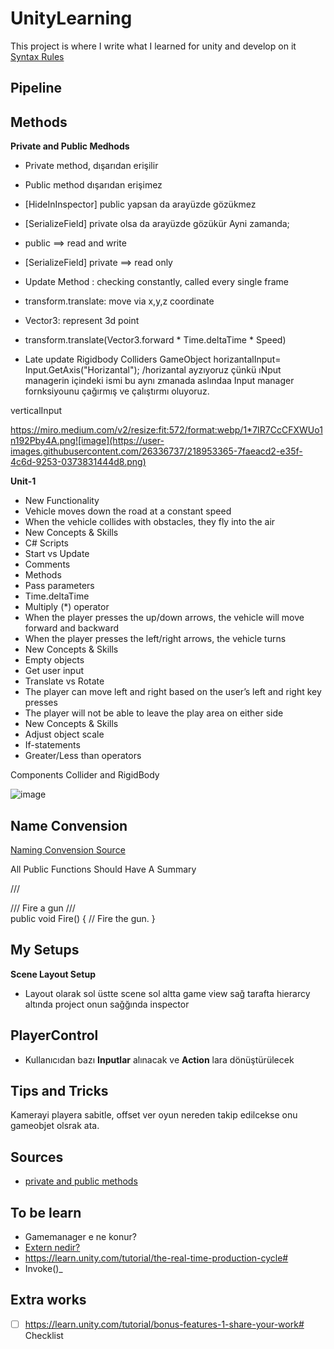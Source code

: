 # UnityLearning
This project is where I write what I learned for unity and develop on it <br/>
[Syntax Rules](https://docs.github.com/en/get-started/writing-on-github/getting-started-with-writing-and-formatting-on-github/basic-writing-and-formatting-syntax)
## Pipeline

## Methods

**Private and Public Medhods**
- Private method,  dışarıdan erişilir
- Public method dışarıdan erişimez
- [HideInInspector] public yapsan da arayüzde gözükmez
- [SerializeField] private olsa da arayüzde gözükür
Ayni zamanda; 
- public ==> read and write
- [SerializeField] private ==> read only


- Update Method : checking constantly, called every single frame
- transform.translate: move via x,y,z coordinate
- Vector3: represent 3d point
- transform.translate(Vector3.forward * Time.deltaTime * Speed)
- Late update
Rigidbody
Colliders
GameObject
horizantalInput= Input.GetAxis("Horizantal"); /horizantal ayzıyoruz çünkü ıNput managerin içindeki ismi bu aynı zmanada aslındaa Input manager fornksiyounu çağırmış ve çalıştırmı oluyoruz.

verticalInput

https://miro.medium.com/v2/resize:fit:572/format:webp/1*7IR7CcCFXWUo1n192Pby4A.png![image](https://user-images.githubusercontent.com/26336737/218953365-7faeacd2-e35f-4c6d-9253-0373831444d8.png)

**Unit-1**
- New Functionality
- Vehicle moves down the road at a constant speed
- When the vehicle collides with obstacles, they fly into the air
- New Concepts & Skills
- C# Scripts
- Start vs Update
- Comments
- Methods
- Pass parameters
- Time.deltaTime
- Multiply (*) operator
- When the player presses the up/down arrows, the vehicle will move forward and backward
- When the player presses the left/right arrows, the vehicle turns 
- New Concepts & Skills
- Empty objects 
- Get user input
- Translate vs Rotate
- The player can move left and right based on the user’s left and right key presses
- The player will not be able to leave the play area on either side
- New Concepts & Skills
- Adjust object scale
- If-statements
- Greater/Less than operators


Components
Collider and RigidBody

![image](https://user-images.githubusercontent.com/26336737/218960067-d2a8694b-0572-4bc8-8e85-752804c566a6.png)

## Name Convension

[Naming Convension Source](https://github.com/justinwasilenko/Unity-Style-Guide#scene-structure)

All Public Functions Should Have A Summary

/// <summary>
/// Fire a gun
/// </summary>
public void Fire()
{
// Fire the gun.
}
## My Setups
**Scene Layout Setup**
- Layout olarak sol üstte scene sol altta game view sağ tarafta hierarcy altında project onun sağğında inspector


## PlayerControl
- Kullanıcıdan bazı **Inputlar** alınacak ve **Action** lara dönüştürülecek
 

## Tips and Tricks
Kamerayi playera sabitle, offset ver oyun nereden takip edilcekse onu gameobjet olsrak ata.

## Sources
- [private and public methods](https://stackoverflow.com/questions/52906797/when-should-i-use-public-private-or-serializefield-unity-c-sharp)

## To be learn 
- Gamemanager e ne konur? 
- [Extern nedir?](https://gelecegiyazanlar.turkcell.com.tr/konu/egitim/objective-c-ile-ios-201/extern-bellek-sinifi)
- https://learn.unity.com/tutorial/the-real-time-production-cycle#
-  Invoke()_
## Extra works
- [ ] https://learn.unity.com/tutorial/bonus-features-1-share-your-work# Checklist 
